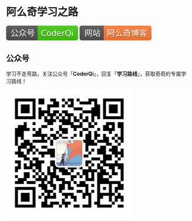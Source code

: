 # 阿么奇学习之路

<p>
    <a href="#公众号"><img src="../image/public.svg" alt="公众号"></a>
    <a href="#网站"><img src="../image/bsdn.svg" alt="网站"></a>
</p>

## 公众号

学习不走弯路，关注公众号「**CoderQi**」，回复「**学习路线**」，获取奇奇的专属学习路线！

![公众号图片](../image/qrcode_for_gh_94da13fa7c94_344.jpg)

